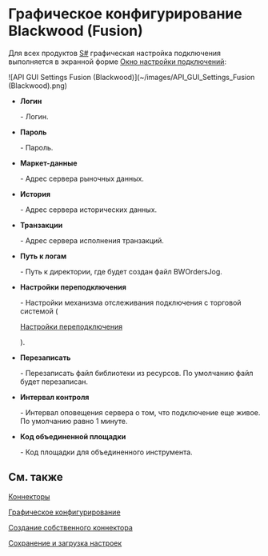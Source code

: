 # Графическое конфигурирование Blackwood (Fusion)

Для всех продуктов [S\#](StockSharpAbout.md) графическая настройка подключения выполняется в экранной форме [Окно настройки подключений](API_UI_ConnectorWindow.md):

![API GUI Settings Fusion (Blackwood)](~/images/API_GUI_Settings_Fusion (Blackwood).png)

- **Логин**

   \- Логин.
- **Пароль**

   \- Пароль.
- **Маркет\-данные**

   \- Адрес сервера рыночных данных.
- **История**

   \- Адрес сервера исторических данных.
- **Транзакции**

   \- Адрес сервера исполнения транзакций.
- **Путь к логам**

   \- Путь к директории, где будет создан файл BWOrdersJog.
- **Настройки переподключения**

   \- Настройки механизма отслеживания подключения с торговой системой (

  [Настройки переподключения](Reconnect.md)

  ). 
- **Перезаписать**

   \- Перезаписать файл библиотеки из ресурсов. По умолчанию файл будет перезаписан.
- **Интервал контроля**

   \- Интервал оповещения сервера о том, что подключение еще живое. По умолчанию равно 1 минуте. 
- **Код объединенной площадки**

   \- Код площадки для объединенного инструмента. 

## См. также

[Коннекторы](API_Connectors.md)

[Графическое конфигурирование](API_ConnectorsUIConfiguration.md)

[Создание собственного коннектора](ConnectorCreating.md)

[Сохранение и загрузка настроек](API_Connectors_SaveConnectorSettings.md)
